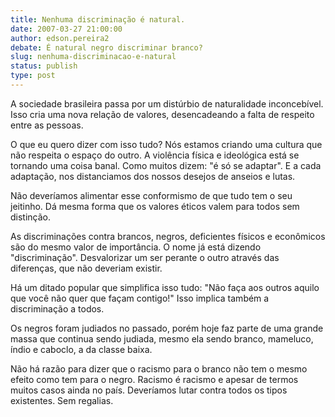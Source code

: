 ```yaml
---
title: Nenhuma discriminação é natural.
date: 2007-03-27 21:00:00
author: edson.pereira2
debate: É natural negro discriminar branco?
slug: nenhuma-discriminacao-e-natural
status: publish 
type: post
---
```


A sociedade brasileira passa por um distúrbio de naturalidade inconcebível. Isso cria uma nova relação de valores, desencadeando a falta de respeito entre as pessoas.  

O que eu quero dizer com isso tudo? Nós estamos criando uma cultura que não respeita o espaço do outro. A violência física e ideológica está se tornando uma coisa banal. Como muitos dizem: "é só se adaptar". E a cada adaptação, nos distanciamos dos nossos desejos de anseios e lutas.  

  

Não deveríamos alimentar esse conformismo de que tudo tem o seu jeitinho. Dá mesma forma que os valores éticos valem para todos sem distinção.   

As discriminações contra brancos, negros, deficientes físicos e econômicos são do mesmo valor de importância. O nome já está dizendo "discriminação". Desvalorizar um ser perante o outro através das diferenças, que não deveriam existir.  

  

Há um ditado popular que simplifica isso tudo: "Não faça aos outros aquilo que você não quer que façam contigo!" Isso implica também a discriminação a todos.  

Os negros foram judiados no passado, porém hoje faz parte de uma grande massa que continua sendo judiada, mesmo ela sendo branco, mameluco, índio e caboclo, a da classe baixa.  

  

Não há razão para dizer que o racismo para o branco não tem o mesmo efeito como tem para o negro. Racismo é racismo e apesar de termos muitos casos ainda no país. Deveríamos lutar contra todos os tipos existentes. Sem regalias.
